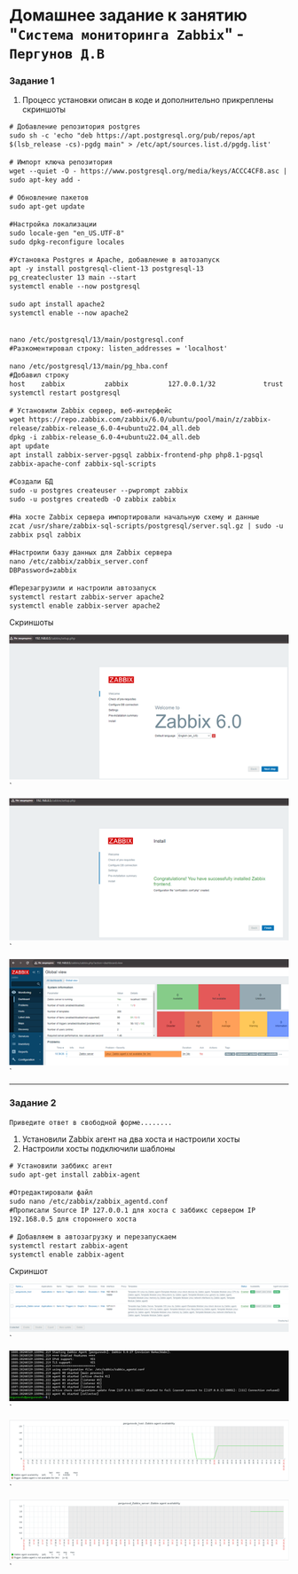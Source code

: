 # Домашнее задание к занятию "`Система мониторинга Zabbix`" - `Пергунов Д.В`

### Задание 1

1. Процесс установки описан в коде и дополнительно прикреплены скриншоты

```
# Добавление репозитория postgres
sudo sh -c 'echo "deb https://apt.postgresql.org/pub/repos/apt $(lsb_release -cs)-pgdg main" > /etc/apt/sources.list.d/pgdg.list'

# Импорт ключа репозитория
wget --quiet -O - https://www.postgresql.org/media/keys/ACCC4CF8.asc | sudo apt-key add -

# Обновление пакетов
sudo apt-get update

#Настройка локализации
sudo locale-gen "en_US.UTF-8"
sudo dpkg-reconfigure locales

#Установка Postgres и Apache, добавление в автозапуск
apt -y install postgresql-client-13 postgresql-13
pg_createcluster 13 main --start
systemctl enable --now postgresql

sudo apt install apache2
systemctl enable --now apache2


nano /etc/postgresql/13/main/postgresql.conf
#Разкоментировал строку: listen_addresses = 'localhost'

nano /etc/postgresql/13/main/pg_hba.conf
#Добавил строку
host    zabbix          zabbix          127.0.0.1/32            trust
systemctl restart postgresql

# Установили Zabbix сервер, веб-интерфейс
wget https://repo.zabbix.com/zabbix/6.0/ubuntu/pool/main/z/zabbix-release/zabbix-release_6.0-4+ubuntu22.04_all.deb
dpkg -i zabbix-release_6.0-4+ubuntu22.04_all.deb
apt update
apt install zabbix-server-pgsql zabbix-frontend-php php8.1-pgsql zabbix-apache-conf zabbix-sql-scripts

#Создали БД
sudo -u postgres createuser --pwprompt zabbix
sudo -u postgres createdb -O zabbix zabbix

#На хосте Zabbix сервера импортировали начальную схему и данные
zcat /usr/share/zabbix-sql-scripts/postgresql/server.sql.gz | sudo -u zabbix psql zabbix

#Настроили базу данных для Zabbix сервера
nano /etc/zabbix/zabbix_server.conf
DBPassword=zabbix

#Перезагрузили и настроили автозапуск
systemctl restart zabbix-server apache2
systemctl enable zabbix-server apache2

```

Скриншоты 

![Название скриншота 1](https://github.com/dimindrol/hw-02_Zabbix_part1/blob/ff3cdf483706a8b8915dd35b507730b14adea9f7/img/zabbix1.png)`

![Название скриншота 1](https://github.com/dimindrol/hw-02_Zabbix_part1/blob/ff3cdf483706a8b8915dd35b507730b14adea9f7/img/zabbix2.png)`

![Название скриншота 1](https://github.com/dimindrol/hw-02_Zabbix_part1/blob/ff3cdf483706a8b8915dd35b507730b14adea9f7/img/zabbix3.png)`

---

### Задание 2

`Приведите ответ в свободной форме........`

1. Установили Zabbix агент на два хоста и настроили хосты
2. Настроили хосты подключили шаблоны


```
# Установили заббикс агент
sudo apt-get install zabbix-agent

#Отредактировали файл
sudo nano /etc/zabbix/zabbix_agentd.conf
#Прописали Source IP 127.0.0.1 для хоста с заббикс сервером IP 192.168.0.5 для стороннего хоста

# Добавляем в автозагрузку и перезапускаем
systemctl restart zabbix-agent
systemctl enable zabbix-agent
```

Скриншот

![Название скриншота 1](https://github.com/dimindrol/hw-02_Zabbix_part1/blob/2c757c0574ed2ccff4ab640e8996df4d21caa95f/img/zabbix4.png)`

![Название скриншота 1](https://github.com/dimindrol/hw-02_Zabbix_part1/blob/2c757c0574ed2ccff4ab640e8996df4d21caa95f/img/zabbix5.png)`

![Название скриншота 1](https://github.com/dimindrol/hw-02_Zabbix_part1/blob/2c757c0574ed2ccff4ab640e8996df4d21caa95f/img/zabbix6.png)`

![Название скриншота 1](https://github.com/dimindrol/hw-02_Zabbix_part1/blob/2c757c0574ed2ccff4ab640e8996df4d21caa95f/img/zabbix7.png)`


